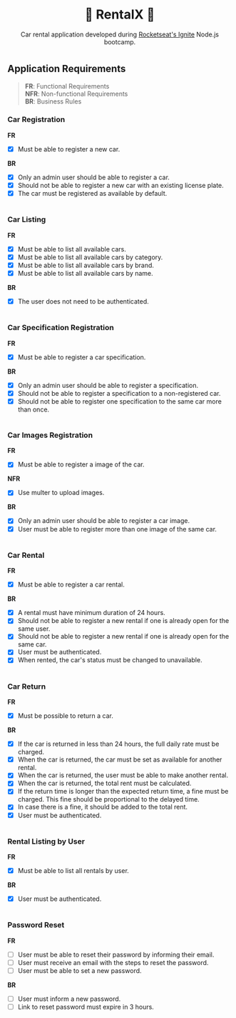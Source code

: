 <h1 align="center">🚀 RentalX 🚀</h1>

<p align="center">
Car rental application developed during <a href="https://www.rocketseat.com.br/ignite">Rocketseat's Ignite</a> Node.js bootcamp.
</p>

# 

## Application Requirements

> **FR**: Functional Requirements  
> **NFR**: Non-functional Requirements  
> **BR**: Business Rules


### Car Registration

**FR**
- [x] Must be able to register a new car.

**BR**
- [x] Only an admin user should be able to register a car.
- [x] Should not be able to register a new car with an existing license plate.
- [x] The car must be registered as available by default.

#

### Car Listing

**FR**
- [x] Must be able to list all available cars.
- [x] Must be able to list all available cars by category.
- [x] Must be able to list all available cars by brand.
- [x] Must be able to list all available cars by name.

**BR**
- [x] The user does not need to be authenticated.

#

### Car Specification Registration

**FR**
- [x] Must be able to register a car specification.

**BR**
- [x] Only an admin user should be able to register a specification.
- [x] Should not be able to register a specification to a non-registered car.
- [x] Should not be able to register one specification to the same car more than once.

#

### Car Images Registration

**FR**
- [x] Must be able to register a image of the car.

**NFR**
- [x] Use multer to upload images.

**BR**
- [x] Only an admin user should be able to register a car image.
- [x] User must be able to register more than one image of the same car.

#

### Car Rental

**FR**
- [x] Must be able to register a car rental.

**BR**
- [x] A rental must have minimum duration of 24 hours.
- [x] Should not be able to register a new rental if one is already open for the same user.
- [x] Should not be able to register a new rental if one is already open for the same car.
- [x] User must be authenticated.
- [x] When rented, the car's status must be changed to unavailable.

#

### Car Return

**FR**
- [x] Must be possible to return a car.

**BR**
- [x] If the car is returned in less than 24 hours, the full daily rate must be charged.
- [x] When the car is returned, the car must be set as available for another rental.
- [x] When the car is returned, the user must be able to make another rental.
- [x] When the car is returned, the total rent must be calculated.
- [x] If the return time is longer than the expected return time, a fine must be charged. This fine should be proportional to the delayed time.
- [x] In case there is a fine, it should be added to the total rent.
- [x] User must be authenticated.

#

### Rental Listing by User

**FR**
- [x] Must be able to list all rentals by user.

**BR**
- [x] User must be authenticated.

#

### Password Reset

**FR**
- [ ] User must be able to reset their password by informing their email.
- [ ] User must receive an email with the steps to reset the password.
- [ ] User must be able to set a new password.

**BR**
- [ ] User must inform a new password.
- [ ] Link to reset password must expire in 3 hours.